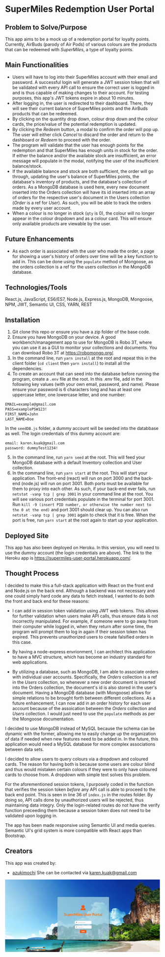 # SuperMiles Redemption User Portal

## Problem to Solve/Purpose

This app aims to be a mock up of a redemption portal for loyalty points.  Currently, AirBuds (parody of Air Pods) of various colours are the products that can be redeemed with *SuperMiles*, a type of loyalty points. 

## Main Functionalities

* Users will have to log into their SuperMiles account with their email and password.  A successful login will generate a JWT session token that will be validated with every API call to ensure the correct user is logged in and is thus capable of making changes to their account. For testing purposes, this app's JWT tokens expire in about 10 minutes. 
* After logging in, the user is redirected to their dashboard. There, they will see their current balance of SuperMiles points and the AirBuds products that can be redeemed.  
* By clicking on the quantity drop down, colour drop down and the colour cards, the price/value of the potential redemption is updated.
* By clicking the *Redeem* button, a modal to confirm the order will pop up.  The user will either click *Cancel* to discard the order and return to the dashboard or *Redeem* to proceed with the order.  
* The program will validate that the user has enough points for the redemption and that SuperMiles has enough units in stock for the order.  If either the balance and/or the available stock are insufficient, an error message will populate in the modal, notifying the user of the insufficient balance/stock. 
* If the available balance and stock are both sufficient, the order will go through, updating the user's balance of SuperMiles points, the database's inventory of products, and the database's collection of orders.  As a MongoDB database is used here, every new document inserted into the Orders collection will have its id inserted into an array of orders for the respective user's document in the Users collection (*Order* is a ref for *User*).  As such, you will be able to track the orders made by every user account. 
* When a colour is no longer in stock (`qty` is 0), the colour will no longer appear in the colour dropdown and as a colour card.  This will ensure only available products are viewable by the user. 

## Future Enhancements

* As each order is associated with the user who made the order, a page for showing a user's history of orders over time will be a key function to add in.  This can be done using the `populate` method of Mongoose, as the orders collection is a ref for the users collection in the MongoDB database. 

## Technologies/Tools

React.js, JavaScript, ES6/ES7, Node.js, Express.js, MongoDB, Mongoose, NPM, JWT, Semantic UI, CSS, YARN, REST

## Installation

1. Git clone this repo or ensure you have a zip folder of the base code. 
2. Ensure you have MongoDB on your device. A good workbench/management app to use for MongoDB is Robo 3T, where you can use it as a GUI to monitor your collections and documents. You can download Robo 3T at https://robomongo.org/. 
3. In the command line, run `yarn install` at the root and repeat this in the client folder (`cd client` then `yarn install`) to install all the dependencies. 
4. To create an account that can seed into the database before running the program, create a `.env` file at the root.  In this .env file, add in the following key values (with your own email, password, and name). Please ensure your password is 6 characters long and has at least one uppercase letter, one lowercase letter, and one number:

```
EMAIL=example@gmail.com
PASS=examplePSW123!
FIRST_NAME=John
LAST_NAME=Doe
```

In the `seedDB.js` folder, a dummy account will be seeded into the databbase as well.  The login credentials of this dummy account are:

```
email: karen.kuak@gmail.com
password: dummyTest1234!
```

5. In the command line, run `yarn seed` at the root.  This will feed your MongoDB database with a default Inventory collection and User collection. 
6. In the command line, run `yarn start` at the root. This will start your application.  The front-end (react) will run on port 3000 and the back-end (node.js) will run on port 3001.  Both ports must be available for them to proxy into each other.  As such, if your back-end ever fails, run `netstat -vanp tcp | grep 3001` in your command line at the root.  You will see various port credentials populate in the terminal for port 3001.  Run `kill -9 (insert PID number, or otherwise the number next to the 0 at the end)` and port 3001 should clear up.  You can also run `netstat -vanp tcp | grep 3001` again to check that it is free.  When the port is free, run `yarn start` at the root again to start up your application. 

## Deployed Site

This app has also been deployed on Heroku.  In this version, you will need to use the dummy account (the login credentials are above).  The link to the Heroku app is https://supermiles-user-portal.herokuapp.com/. 


## Thought Process

I decided to make this a full-stack application with React on the front end and Node.js on the back end.  Although a backend was not necessary and one could simply hard code any data to fetch instead, I wanted to do both the front and back end for these reasons:

* I can add in session token validation using JWT web tokens.  This allows for further validation when users make API calls, thus ensure data is not incorrectly manipulated.  For example, if someone were to go away from their computer while logged in, when they return after some time, the program will prompt them to log in again if their session token has expired.  This prevents unauthorized users to create falsified orders in this case. 

* By having a node-express envrionment, I can architect this application to have a MVC structure, which has become an industry standard for web applications.

* By utilizing a database, such as MongoDB, I am able to associate orders with individual user accounts.  Specifically, the *Orders* collection is a ref in the *Users* collection, so whenever a new order document is inserted into the Orders collection, the document's id is also stored in the user's document.  Having a MongoDB database (with Mongoose) allows for simple relations to be brought forth between different collections.  As a future enhancement, I can now add in an order history for each user account because of the assoication between the *Orders* collection and *Users* collection.  I would just need to use the `populate` methods as per the Mongoose documentation. 

I decided to use MongoDB instead of MySQL because the schema can be dynamic with the former, allowing me to easily change up the organization of data if needed when new features need to be added in. In the future, this application would need a MySQL database for more complex associations between data sets.  

I decided to allow users to query colours via a dropdown and coloured cards.  The reason for having both is because some users are colour blind and thus would mistaken certain colours if they were to only have coloured cards to choose from. A dropdown with simple text solves this problem. 

For the aforementioned session tokens, I purposely coded in the function that verifies the session token *before* any API call is able to proceed to the back end point.  This is seen in line 36 of `index.js` in the routes folder.  By doing so, API calls done by unauthorized users will be rejected, thus maintaining data integry.  Only the login-related routes do not have the verify function preceeding them because a session token does not need to be validated upon logging in. 

 The app has been made responsive using Semantic UI and media queries.  Semantic UI's grid system is more compatible with React apps than Bootstrap.  

## Creators

This app was created by:

* [azukimochi](https://github.com/azukimochi)
She can be contacted via karen.kuak@gmail.com

![](README_images/screenshot.png)
